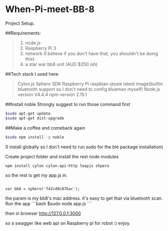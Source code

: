 # When-Pi-meet-BB-8

Project Setup.

##Requirements:
>1. node.js 
>2. Raspberry Pi 3
>3. network (I believe if you don't have that, you shouldn't be doing this)
>4. a star war bb8 unit (AUD $250 ish)

##Tech stack I used here:
>Cylon.js 
>Sphero SDK
>Raspberry Pi raspbian-jessie latest image(builtin bluetooth support so I don't need to config blueman myself)
>Node.js version V4.4.4
>npm version 2.15.1

##Install noble 
Strongly suggest to run those command first
```bash
$sudo apt-get update
$sudo apt-get dist-upgrade 
```

##Make a coffee and comeback again
```bash
$sudo npm install -g noble 
```
(I install globally so I don't need to run sudo for the ble package installation)

Create project folder and install the rest node modules

```bash
npm install cylon cylon-api-http leapjs shpero
```
so the rest is get my app.js in.

<p>
<code>
var bb8 = sphero('f42cd0c87bac');
</code>
</p>
the param is my bb8's mac address. 
it's easy to get that via bluetooth scan.
Run the app
```bash
$sudo node app.js
```

then in browser 
http://127.0.0.1:3000 

so a swagger like web api on Raspberry pi for robot :) enjoy.

